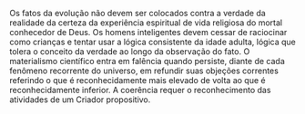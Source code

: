 ﻿Os fatos da evolução não devem ser colocados contra a verdade da realidade da certeza da experiência espiritual de vida religiosa do mortal conhecedor de Deus. Os homens inteligentes devem cessar de raciocinar como crianças e tentar usar a lógica consistente da idade adulta, lógica que tolera o conceito da verdade ao longo da observação do fato. O materialismo científico entra em falência quando persiste, diante de cada fenômeno recorrente do universo, em refundir suas objeções correntes referindo o que é reconhecidamente mais elevado de volta ao que é reconhecidamente inferior. A coerência requer o reconhecimento das atividades de um Criador propositivo.